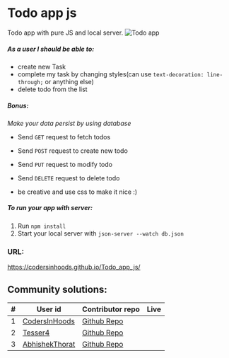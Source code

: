# Todo app js

Todo app with pure JS and local server.
![Todo app](https://github.com/CodersInHoods/Todo_app_js/blob/solution/images/todo_app_gif.gif)

##### *As a user I should be able to:*

- create new Task
- complete my task by changing styles(can use ```text-decoration: line-through;``` or anything else)
- delete todo from the list

##### Bonus: 

*Make your data persist by using database*
- Send ```GET``` request to fetch todos
- Send ```POST``` request to create new todo
- Send ```PUT``` request to modify todo
- Send ```DELETE``` request to delete todo

- be creative and use css to make it nice :)

##### To run your app with server:

1. Run ```npm install```
2. Start your local server with ```json-server --watch db.json```


### URL:
https://codersinhoods.github.io/Todo_app_js/

## Community solutions:
| # | User id | Contributor repo | Live|
|---|---|---|---|
| 1 |[CodersInHoods](https://github.com/CodersInHoods)|[Github Repo](https://github.com/CodersInHoods/Todo_app_js)||
| 2 |[Tesser4](https://github.com/Tesser4)|[Github Repo](https://github.com/Tesser4/Todo_app_js)||
| 3 |[AbhishekThorat](https://github.com/AbhishekThorat)|[Github Repo](https://github.com/abhishekthorat/Todo_app_js)||

